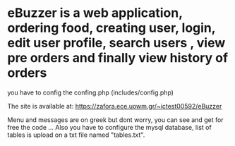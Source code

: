 # eBuzzer is a web application, ordering food, creating user, login, edit user profile, search users , view pre orders and finally view history of orders
you have to config the confing.php (includes/config.php)

The site is available at:  https://zafora.ece.uowm.gr/~ictest00592/eBuzzer

Menu and messages are on greek but dont worry, you can see and get for free the code ... Also you have to configure the mysql database, list of tables is upload on a txt file named "tables.txt".

